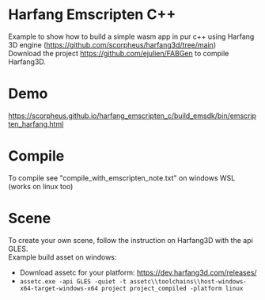 # Harfang Emscripten C++
Example to show how to build a simple wasm app in pur c++ using Harfang 3D engine (https://github.com/scorpheus/harfang3d/tree/main)  
Download the project https://github.com/ejulien/FABGen to compile Harfang3D.

# Demo
https://scorpheus.github.io/harfang_emscripten_c/build_emsdk/bin/emscripten_harfang.html

# Compile
To compile see "compile_with_emscripten_note.txt" on windows WSL (works on linux too)

# Scene
To create your own scene, follow the instruction on Harfang3D with the api GLES.  
Example build asset on windows:
* Download assetc for your platform: https://dev.harfang3d.com/releases/
* `assetc.exe -api GLES -quiet -t assetc\\toolchains\\host-windows-x64-target-windows-x64 project project_compiled -platform linux`
